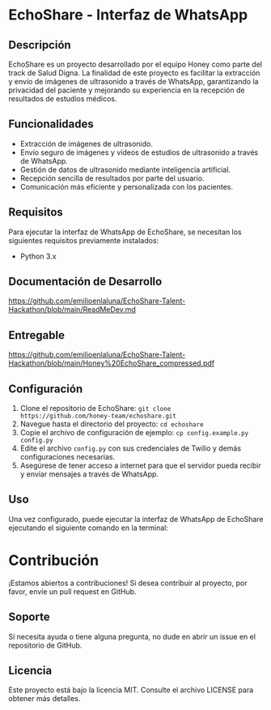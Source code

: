 # EchoShare - Interfaz de WhatsApp

## Descripción
EchoShare es un proyecto desarrollado por el equipo Honey como parte del track de Salud Digna. La finalidad de este proyecto es facilitar la extracción y envío de imágenes de ultrasonido a través de WhatsApp, garantizando la privacidad del paciente y mejorando su experiencia en la recepción de resultados de estudios médicos.

## Funcionalidades
- Extracción de imágenes de ultrasonido.
- Envío seguro de imágenes y vídeos de estudios de ultrasonido a través de WhatsApp.
- Gestión de datos de ultrasonido mediante inteligencia artificial.
- Recepción sencilla de resultados por parte del usuario.
- Comunicación más eficiente y personalizada con los pacientes.

## Requisitos
Para ejecutar la interfaz de WhatsApp de EchoShare, se necesitan los siguientes requisitos previamente instalados:
- Python 3.x

## Documentación de Desarrollo 
https://github.com/emilioenlaluna/EchoShare-Talent-Hackathon/blob/main/ReadMeDev.md

## Entregable
https://github.com/emilioenlaluna/EchoShare-Talent-Hackathon/blob/main/Honey%20EchoShare_compressed.pdf

## Configuración
1. Clone el repositorio de EchoShare: `git clone https://github.com/honey-team/echoshare.git`
2. Navegue hasta el directorio del proyecto: `cd echoshare`
3. Copie el archivo de configuración de ejemplo: `cp config.example.py config.py`
4. Edite el archivo `config.py` con sus credenciales de Twilio y demás configuraciones necesarias.
5. Asegúrese de tener acceso a internet para que el servidor pueda recibir y enviar mensajes a través de WhatsApp.

## Uso
Una vez configurado, puede ejecutar la interfaz de WhatsApp de EchoShare ejecutando el siguiente comando en la terminal:

# Contribución
¡Estamos abiertos a contribuciones! Si desea contribuir al proyecto, por favor, envíe un pull request en GitHub.

## Soporte
Si necesita ayuda o tiene alguna pregunta, no dude en abrir un issue en el repositorio de GitHub.

## Licencia
Este proyecto está bajo la licencia MIT. Consulte el archivo LICENSE para obtener más detalles.
